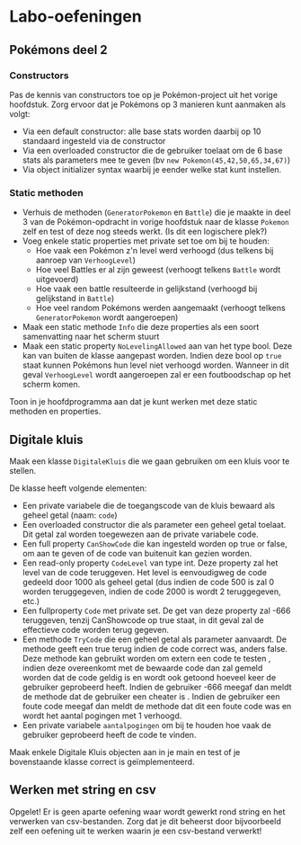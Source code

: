 # Labo-oefeningen

## Pokémons deel 2

### Constructors

Pas de kennis van constructors toe op je Pokémon-project uit het vorige hoofdstuk. Zorg ervoor dat je Pokémons op 3 manieren kunt aanmaken als volgt:

* Via een default constructor: alle base stats worden daarbij op 10 standaard ingesteld via de constructor
* Via een overloaded constructor die de gebruiker toelaat om de 6 base stats als parameters mee te geven \(bv `new Pokemon(45,42,50,65,34,67)`\)
* Via object initializer syntax waarbij je eender welke stat kunt instellen.

### Static methoden

* Verhuis de methoden \(`GeneratorPokemon` en `Battle`\) die je maakte in deel 3 van de Pokémon-opdracht in vorige hoofdstuk naar de klasse `Pokemon` zelf en test of deze nog steeds werkt. \(Is dit een logischere plek?\)
* Voeg enkele static properties met private set toe om bij te houden:
  * Hoe vaak een Pokémon z'n level werd verhoogd \(dus telkens bij aanroep van `VerhoogLevel`\)
  * Hoe veel Battles er al zijn geweest \(verhoogt telkens `Battle` wordt uitgevoerd\)
  * Hoe vaak een battle resulteerde in gelijkstand \(verhoogd bij gelijkstand in  `Battle`\)
  * Hoe veel random Pokémons werden aangemaakt \(verhoogt telkens `GeneratorPokemon` wordt aangeroepen\)
* Maak een static methode `Info` die deze properties als een soort samenvatting naar het scherm stuurt
* Maak een static property `NoLevelingAllowed` aan van het type bool. Deze kan van buiten de klasse aangepast worden. Indien deze bool op `true` staat kunnen Pokémons hun level niet verhoogd worden. Wanneer in dit geval `VerhoogLevel` wordt aangeroepen zal er een foutboodschap op het scherm komen.

Toon in je hoofdprogramma aan dat je kunt werken met deze static methoden en properties.

## Digitale kluis

Maak een klasse `DigitaleKluis` die we gaan gebruiken om een kluis voor te stellen.

De klasse heeft volgende elementen:

* Een private variabele die de toegangscode van de kluis bewaard als geheel getal \(naam: `code`\) 
* Een overloaded constructor die als parameter een geheel getal toelaat. Dit getal zal worden toegewezen aan de private variabele code.
* Een full property `CanShowCode` die kan ingesteld worden op true or false, om aan te geven of de code van buitenuit kan gezien worden.
* Een read-only property `CodeLevel` van type int. Deze property zal het level van de code teruggeven. Het level is eenvoudigweg de code gedeeld door 1000 als geheel getal \(dus indien de code 500 is zal 0 worden teruggegeven, indien de code 2000 is wordt 2 teruggegeven, etc.\) 
* Een fullproperty `Code` met private set. De get van deze property zal -666 teruggeven, tenzij CanShowcode op true staat, in dit geval zal de effectieve code worden terug gegeven. 
* Een methode `TryCode` die een geheel getal als parameter aanvaardt. De methode geeft een true terug indien de code correct was, anders false. Deze methode kan gebruikt worden om extern een code te testen , indien deze overeenkomt met de bewaarde code dan zal gemeld worden dat de code geldig is en wordt ook getoond hoeveel keer de gebruiker geprobeerd heeft. Indien de gebruiker -666 meegaf dan meldt de methode dat de gebruiker een cheater is . Indien de gebruiker een foute code meegaf dan meldt de methode dat dit een foute code was en wordt het aantal pogingen met 1 verhoogd.  
* Een private variabele `aantalpogingen` om bij te houden hoe vaak de gebruiker geprobeerd heeft de code te vinden.

Maak enkele Digitale Kluis objecten aan in je main en test of je bovenstaande klasse correct is geïmplementeerd.

## Werken met string en csv

Opgelet! Er is geen aparte oefening waar wordt gewerkt rond string en het verwerken van csv-bestanden. Zorg dat je dit beheerst door bijvoorbeeld zelf een oefening uit te werken waarin je een csv-bestand verwerkt!

